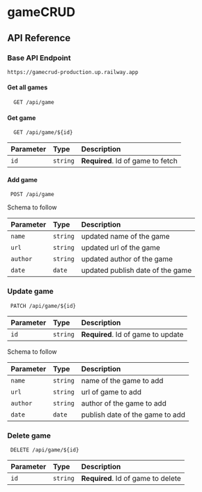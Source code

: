 # gameCRUD

## API Reference
### Base API Endpoint
```
https://gamecrud-production.up.railway.app
```

#### Get all games

```http
  GET /api/game
```

#### Get game

```http
  GET /api/game/${id}
```

| Parameter | Type     | Description                       |
| :-------- | :------- | :-------------------------------- |
| `id`      | `string` | **Required**. Id of game to fetch |

#### Add game

```http
 POST /api/game
```
Schema to follow

| Parameter   | Type     | Description                       |
| :--------   | :------- | :-------------------------------- |
| `name`      | `string` | updated name of the game          |
| `url`       | `string` | updated url of the game           |
| `author`    | `string` | updated author of the game        |
| `date`      | `date`   | updated publish date of the game  |


### Update game

```http
 PATCH /api/game/${id}
```
| Parameter | Type     | Description                       |
| :-------- | :------- | :-------------------------------- |
| `id`      | `string` | **Required**. Id of game to update|

Schema to follow

| Parameter   | Type     | Description                       |
| :--------   | :------- | :-------------------------------- |
| `name`      | `string` | name of the game to add           |
| `url`       | `string` | url of game to add                |
| `author`    | `string` | author of the game to add         |
| `date`      | `date`   | publish date of the game to add   |

### Delete game

```http
 DELETE /api/game/${id}
```
| Parameter | Type     | Description                       |
| :-------- | :------- | :-------------------------------- |
| `id`      | `string` | **Required**. Id of game to delete |

